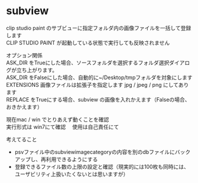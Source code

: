 # subview

clip studio paint のサブビューに指定フォルダ内の画像ファイルを一括して登録します  
CLIP STUDIO PAINT が起動している状態で実行しても反映されません  

オプション関係  
ASK_DIR をTrueにした場合、ソースフォルダを選択するフォルダ選択ダイアログが立ち上がります。  
ASK_DIR をFalseにした場合、自動的に~/Desktop/tmpフォルダを対象にします  
EXTENSIONS 画像ファイルは拡張子を指定します jpg / jpeg / png にしてあります  
REPLACE をTrueにする場合、subview の画像を入れかえます（Falseの場合、おきかえます）


現在mac / win でとりあえず動くことを確認  
実行形式は win7にて確認　
使用は自己責任にて

考えてること
* psvファイル中のsubviewimagecategoryの内容を別のdbファイルにバックアップし、再利用できるようにする
* 登録できるファイル数の上限の設定と確認（現実的には100枚も同時には、ユーザビリティ上扱いたくないとは思いますが）
